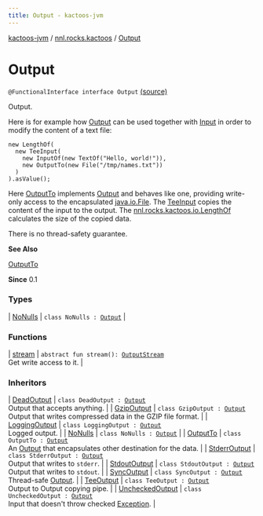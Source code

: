 ```yaml
---
title: Output - kactoos-jvm
---
```


[kactoos-jvm](../../index.html) / [nnl.rocks.kactoos](../index.html) / [Output](./index.html)

# Output

`@FunctionalInterface interface Output` [(source)](https://github.com/neonailol/kactoos/blob/master/kactoos-jvm/src/main/kotlin/nnl/rocks/kactoos/Output.kt#L37)

Output.

Here is for example how [Output](./index.md) can be used
together with [Input](../-input/index.html) in order to modify the content
of a text file:

```
new LengthOf(
  new TeeInput(
    new InputOf(new TextOf("Hello, world!")),
    new OutputTo(new File("/tmp/names.txt"))
  )
).asValue();
```

Here [OutputTo](../../nnl.rocks.kactoos.io/-output-to/index.html) implements [Output](./index.md) and behaves like
one, providing write-only access to the encapsulated
[java.io.File](http://docs.oracle.com/javase/8/docs/api/java/io/File.html). The [TeeInput](../../nnl.rocks.kactoos.io/-tee-input/index.html) copies the content of the
input to the output. The [nnl.rocks.kactoos.io.LengthOf](../../nnl.rocks.kactoos.io/-length-of/index.html)
calculates the size of the copied data.

There is no thread-safety guarantee.

**See Also**

[OutputTo](../../nnl.rocks.kactoos.io/-output-to/index.html)

**Since**
0.1

### Types

| [NoNulls](-no-nulls/index.html) | `class NoNulls : `[`Output`](./index.md) |

### Functions

| [stream](stream.html) | `abstract fun stream(): `[`OutputStream`](http://docs.oracle.com/javase/8/docs/api/java/io/OutputStream.html)<br>Get write access to it. |

### Inheritors

| [DeadOutput](../../nnl.rocks.kactoos.io/-dead-output/index.html) | `class DeadOutput : `[`Output`](./index.md)<br>Output that accepts anything. |
| [GzipOutput](../../nnl.rocks.kactoos.io/-gzip-output/index.html) | `class GzipOutput : `[`Output`](./index.md)<br>Output that writes compressed data in the GZIP file format. |
| [LoggingOutput](../../nnl.rocks.kactoos.io/-logging-output/index.html) | `class LoggingOutput : `[`Output`](./index.md)<br>Logged output. |
| [NoNulls](-no-nulls/index.html) | `class NoNulls : `[`Output`](./index.md) |
| [OutputTo](../../nnl.rocks.kactoos.io/-output-to/index.html) | `class OutputTo : `[`Output`](./index.md)<br>An [Output](./index.md) that encapsulates other destination for the data. |
| [StderrOutput](../../nnl.rocks.kactoos.io/-stderr-output/index.html) | `class StderrOutput : `[`Output`](./index.md)<br>Output that writes to `stderr`. |
| [StdoutOutput](../../nnl.rocks.kactoos.io/-stdout-output/index.html) | `class StdoutOutput : `[`Output`](./index.md)<br>Output that writes to `stdout`. |
| [SyncOutput](../../nnl.rocks.kactoos.io/-sync-output/index.html) | `class SyncOutput : `[`Output`](./index.md)<br>Thread-safe [Output](./index.md). |
| [TeeOutput](../../nnl.rocks.kactoos.io/-tee-output/index.html) | `class TeeOutput : `[`Output`](./index.md)<br>Output to Output copying pipe. |
| [UncheckedOutput](../../nnl.rocks.kactoos.io/-unchecked-output/index.html) | `class UncheckedOutput : `[`Output`](./index.md)<br>Input that doesn't throw checked [Exception](https://kotlinlang.org/api/latest/jvm/stdlib/kotlin/-exception/index.html). |

